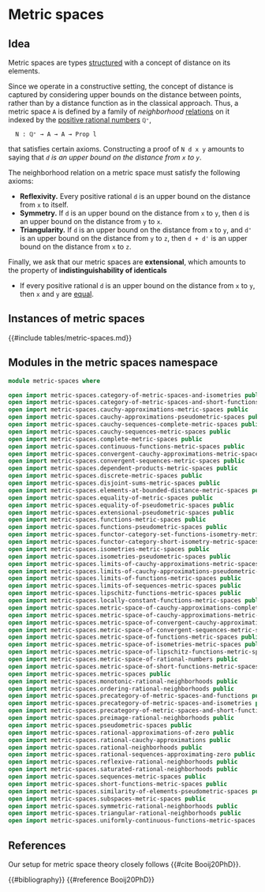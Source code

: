 # Metric spaces

## Idea

Metric spaces are types [structured](foundation.structure.md) with a concept of
distance on its elements.

Since we operate in a constructive setting, the concept of distance is captured
by considering upper bounds on the distance between points, rather than by a
distance function as in the classical approach. Thus, a metric space `A` is
defined by a family of _neighborhood_
[relations](foundation.binary-relations.md) on it indexed by the
[positive rational numbers](elementary-number-theory.positive-rational-numbers.md)
`ℚ⁺`,

```text
  N : ℚ⁺ → A → A → Prop l
```

that satisfies certain axioms. Constructing a proof of `N d x y` amounts to
saying that _`d` is an upper bound on the distance from `x` to `y`_.

The neighborhood relation on a metric space must satisfy the following axioms:

- **Reflexivity.** Every positive rational `d` is an upper bound on the distance
  from `x` to itself.
- **Symmetry.** If `d` is an upper bound on the distance from `x` to `y`, then
  `d` is an upper bound on the distance from `y` to `x`.
- **Triangularity.** If `d` is an upper bound on the distance from `x` to `y`,
  and `d'` is an upper bound on the distance from `y` to `z`, then `d + d'` is
  an upper bound on the distance from `x` to `z`.

Finally, we ask that our metric spaces are **extensional**, which amounts to the
property of **indistinguishability of identicals**

- If every positive rational `d` is an upper bound on the distance from `x` to
  `y`, then `x` and `y` are [equal](foundation-core.identity-types.md).

## Instances of metric spaces

{{#include tables/metric-spaces.md}}

## Modules in the metric spaces namespace

```agda
module metric-spaces where

open import metric-spaces.category-of-metric-spaces-and-isometries public
open import metric-spaces.category-of-metric-spaces-and-short-functions public
open import metric-spaces.cauchy-approximations-metric-spaces public
open import metric-spaces.cauchy-approximations-pseudometric-spaces public
open import metric-spaces.cauchy-sequences-complete-metric-spaces public
open import metric-spaces.cauchy-sequences-metric-spaces public
open import metric-spaces.complete-metric-spaces public
open import metric-spaces.continuous-functions-metric-spaces public
open import metric-spaces.convergent-cauchy-approximations-metric-spaces public
open import metric-spaces.convergent-sequences-metric-spaces public
open import metric-spaces.dependent-products-metric-spaces public
open import metric-spaces.discrete-metric-spaces public
open import metric-spaces.disjoint-sums-metric-spaces public
open import metric-spaces.elements-at-bounded-distance-metric-spaces public
open import metric-spaces.equality-of-metric-spaces public
open import metric-spaces.equality-of-pseudometric-spaces public
open import metric-spaces.extensional-pseudometric-spaces public
open import metric-spaces.functions-metric-spaces public
open import metric-spaces.functions-pseudometric-spaces public
open import metric-spaces.functor-category-set-functions-isometry-metric-spaces public
open import metric-spaces.functor-category-short-isometry-metric-spaces public
open import metric-spaces.isometries-metric-spaces public
open import metric-spaces.isometries-pseudometric-spaces public
open import metric-spaces.limits-of-cauchy-approximations-metric-spaces public
open import metric-spaces.limits-of-cauchy-approximations-pseudometric-spaces public
open import metric-spaces.limits-of-functions-metric-spaces public
open import metric-spaces.limits-of-sequences-metric-spaces public
open import metric-spaces.lipschitz-functions-metric-spaces public
open import metric-spaces.locally-constant-functions-metric-spaces public
open import metric-spaces.metric-space-of-cauchy-approximations-complete-metric-spaces public
open import metric-spaces.metric-space-of-cauchy-approximations-metric-spaces public
open import metric-spaces.metric-space-of-convergent-cauchy-approximations-metric-spaces public
open import metric-spaces.metric-space-of-convergent-sequences-metric-spaces public
open import metric-spaces.metric-space-of-functions-metric-spaces public
open import metric-spaces.metric-space-of-isometries-metric-spaces public
open import metric-spaces.metric-space-of-lipschitz-functions-metric-spaces public
open import metric-spaces.metric-space-of-rational-numbers public
open import metric-spaces.metric-space-of-short-functions-metric-spaces public
open import metric-spaces.metric-spaces public
open import metric-spaces.monotonic-rational-neighborhoods public
open import metric-spaces.ordering-rational-neighborhoods public
open import metric-spaces.precategory-of-metric-spaces-and-functions public
open import metric-spaces.precategory-of-metric-spaces-and-isometries public
open import metric-spaces.precategory-of-metric-spaces-and-short-functions public
open import metric-spaces.preimage-rational-neighborhoods public
open import metric-spaces.pseudometric-spaces public
open import metric-spaces.rational-approximations-of-zero public
open import metric-spaces.rational-cauchy-approximations public
open import metric-spaces.rational-neighborhoods public
open import metric-spaces.rational-sequences-approximating-zero public
open import metric-spaces.reflexive-rational-neighborhoods public
open import metric-spaces.saturated-rational-neighborhoods public
open import metric-spaces.sequences-metric-spaces public
open import metric-spaces.short-functions-metric-spaces public
open import metric-spaces.similarity-of-elements-pseudometric-spaces public
open import metric-spaces.subspaces-metric-spaces public
open import metric-spaces.symmetric-rational-neighborhoods public
open import metric-spaces.triangular-rational-neighborhoods public
open import metric-spaces.uniformly-continuous-functions-metric-spaces public
```

## References

Our setup for metric space theory closely follows {{#cite Booij20PhD}}.

{{#bibliography}} {{#reference Booij20PhD}}
